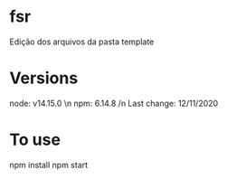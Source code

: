 # fsr
Edição dos arquivos da pasta template
# Versions
node: v14.15.0 \n
npm: 6.14.8 /n
Last change: 12/11/2020
# To use
npm install
npm start
